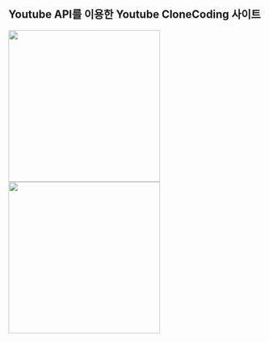 ## Youtube API를 이용한 Youtube CloneCoding 사이트
<div>
<img src = "https://user-images.githubusercontent.com/70279943/103324648-c7ec6500-4a8b-11eb-8cdc-a2c2e2cc8bbb.PNG" width = "300px">
<img src = "https://user-images.githubusercontent.com/70279943/103324660-d8044480-4a8b-11eb-9705-da59d90e02b7.PNG" width = "300px">
</div>

